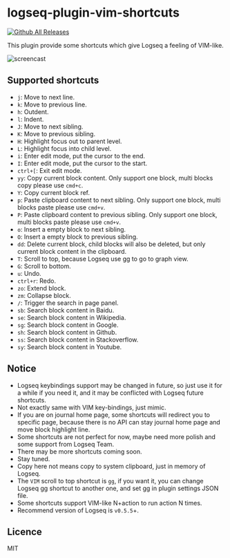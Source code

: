 # logseq-plugin-vim-shortcuts
[![Github All Releases](https://img.shields.io/github/downloads/vipzhicheng/logseq-plugin-vim-shortcuts/total.svg)](https://github.com/vipzhicheng/logseq-plugin-vim-shortcuts/releases)

This plugin provide some shortcuts which give Logseq a feeling of VIM-like.

![screencast](screencast.gif)

## Supported shortcuts

- `j`: Move to next line.
- `k`: Move to previous line.
- `h`: Outdent.
- `l`: Indent.
- `J`: Move to next sibling.
- `K`: Move to previous sibling.
- `H`: Highlight focus out to parent level.
- `L`: Highlight focus into child level.
- `i`: Enter edit mode, put the cursor to the end.
- `I`: Enter edit mode, put the cursor to the start.
- `ctrl+[`: Exit edit mode.
- `yy`: Copy current block content. Only support one block, multi blocks copy please use `cmd+c`.
- `Y`: Copy current block ref.
- `p`: Paste clipboard content to next sibling. Only support one block, multi blocks paste please use `cmd+v`.
- `P`: Paste clipboard content to previous sibling. Only support one block, multi blocks paste please use `cmd+v`.
- `o`: Insert a empty block to next sibling.
- `O`: Insert a empty block to previous sibling.
- `dd`: Delete current block, child blocks will also be deleted, but only current block content in the clipboard.
- `T`: Scroll to top, because Logseq use gg to go to graph view.
- `G`: Scroll to bottom.
- `u`: Undo.
- `ctrl+r`: Redo.
- `zo`: Extend block.
- `zm`: Collapse block.
- `/`: Trigger the search in page panel.
- `sb`: Search block content in Baidu.
- `se`: Search block content in Wikipedia.
- `sg`: Search block content in Google.
- `sh`: Search block content in Github.
- `ss`: Search block content in Stackoverflow.
- `sy`: Search block content in Youtube.

## Notice

* Logseq keybindings support may be changed in future, so just use it for a while if you need it, and it may be conflicted with Logseq future shortcuts.
* Not exactly same with VIM key-bindings, just mimic.
* If you are on journal home page, some shortcuts will redirect you to specific page, because there is no API can stay journal home page and move block highlight line.
* Some shortcuts are not perfect for now, maybe need more polish and some support from Logseq Team.
* There may be more shortcuts coming soon.
* Stay tuned.
* Copy here not means copy to system clipboard, just in memory of Logseq.
* The `VIM` scroll to top shortcut is `gg`, if you want it, you can change Logseq gg shortcut to another one, and set gg in plugin settings JSON file.
* Some shortcuts support VIM-like N+action to run action N times.
* Recommend version of Logseq is `v0.5.5`+.

## Licence

MIT
